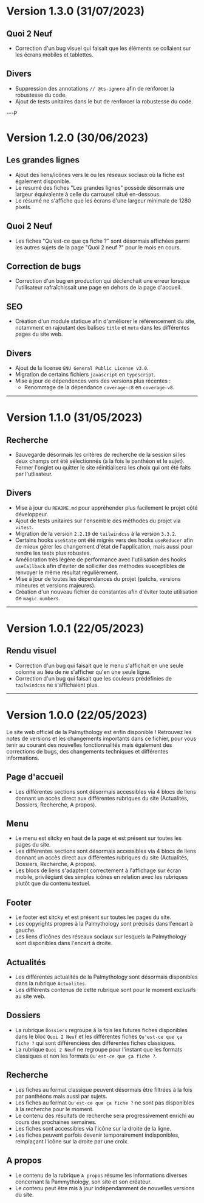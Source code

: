 # Version 1.3.0 (31/07/2023)

## Quoi 2 Neuf

- Correction d'un bug visuel qui faisait que les éléments se collaient sur les écrans mobiles et tablettes.

## Divers

- Suppression des annotations `// @ts-ignore` afin de renforcer la robustesse du code.
- Ajout de tests unitaires dans le but de renforcer la robustesse du code.

---P

# Version 1.2.0 (30/06/2023)

## Les grandes lignes

- Ajout des liens/icônes vers le ou les réseaux sociaux où la fiche est également disponible.
- Le resumé des fiches "Les grandes lignes" possède désormais une largeur équivalente à celle du carrousel situé en-dessous.
- Le résumé ne s'affiche que les écrans d'une largeur minimale de 1280 pixels.

## Quoi 2 Neuf

- Les fiches "Qu'est-ce que ça fiche ?" sont désormais affichées parmi les autres sujets de la page "Quoi 2 neuf ?" pour le mois en cours.

## Correction de bugs

- Correction d'un bug en production qui déclenchait une erreur lorsque l'utilisateur rafraîchissait une page en dehors de la page d'accueil.

## SEO

- Création d'un module statique afin d'améliorer le référencement du site, notamment en rajoutant des balises `title` et `meta` dans les différentes pages du site web.

## Divers

- Ajout de la license `GNU General Public License v3.0`.
- Migration de certains fichiers `javascript` en `typescript`.
- Mise à jour de dépendences vers des versions plus récentes :
  - Renommage de la dépendance `coverage-c8` en `coverage-v8`.

---

# Version 1.1.0 (31/05/2023)

## Recherche

- Sauvegarde désormais les critères de recherche de la session si les deux champs ont été sélectionnés (à la fois le panthéon et le sujet). Fermer l'onglet ou quitter le site réinitialisera les choix qui ont été faits par l'utlisateur.

## Divers

- Mise à jour du `README.md` pour appréhender plus facilement le projet côté développeur.
- Ajout de tests unitaires sur l'ensemble des méthodes du projet via `vitest`.
- Migration de la version `2.2.19` de `tailwindcss` à la version `3.3.2`.
- Certains hooks `useState` ont été migrés vers des hooks `useReducer` afin de mieux gérer les changement d'état de l'application, mais aussi pour rendre les tests plus robustes.
- Amélioration très légère de performance avec l'utilisation des hooks `useCallback` afin d'éviter de solliciter des méthodes susceptibles de renvoyer le même résultat régulièrement.
- Mise à jour de toutes les dépendances du projet (patchs, versions mineures et versions majeures).
- Création d'un nouveau fichier de constantes afin d'éviter toute utilisation de `magic numbers`.

---

# Version 1.0.1 (22/05/2023)

## Rendu visuel

- Correction d'un bug qui faisait que le menu s'affichait en une seule colonne au lieu de ne s'afficher qu'en une seule ligne.
- Correction d'un bug qui faisait que les couleurs prédéfinies de `tailwindcss` ne s'affichaient plus.

---

# Version 1.0.0 (22/05/2023)

Le site web officiel de la Palmythology est enfin disponible ! Retrouvez les notes de versions et les changements importants dans ce fichier, pour vous tenir au courant des nouvelles fonctionnalités mais également des corrections de bugs, des changements techniques et différentes informations.

## Page d'accueil

- Les différentes sections sont désormais accessibles via 4 blocs de liens donnant un accès direct aux différentes rubriques du site (Actualités, Dossiers, Recherche, A propos).

## Menu

- Le menu est sitcky en haut de la page et est présent sur toutes les pages du site.
- Les différentes sections sont désormais accessibles via 4 blocs de liens donnant un accès direct aux différentes rubriques du site (Actualités, Dossiers, Recherche, A propos).
- Les blocs de liens s'adaptent correctement à l'affichage sur écran mobile, privilégiant des simples icônes en relation avec les rubriques plutôt que du contenu textuel.

## Footer

- Le footer est sitcky et est présent sur toutes les pages du site.
- Les copyrights propres à la Palmythology sont précisés dans l'encart à gauche.
- Les liens d'icônes des réseaux sociaux sur lesquels la Palmythology sont disponibles dans l'encart à droite.

## Actualités

- Les différentes actualités de la Palmythology sont désormais disponibles dans la rubrique `Actualités`.
- Les différents contenus de cette rubrique sont pour le moment exclusifs au site web.

## Dossiers

- La rubrique `Dossiers` regroupe à la fois les futures fiches disponibles dans le bloc `Quoi 2 Neuf` et les différentes fiches `Qu'est-ce que ça fiche ?` qui sont différenciées des différentes fiches classiques.
- La rubrique `Quoi 2 Neuf` ne regroupe pour l'instant que les formats classiques et non les formats `Qu'est-ce que ça fiche ?`.

## Recherche

- Les fiches au format classique peuvent désormais être filtrées à la fois par panthéons mais aussi par sujets.
- Les fiches au format `Qu'est-ce que ça fiche ?` ne sont pas disponibles à la recherche pour le moment.
- Le contenu des résultats de recherche sera progressivement enrichi au cours des prochaines semaines.
- Les fiches sont accessibles via l'icône sur la droite de la ligne.
- Les fiches peuvent parfois devenir temporairement indisponibles, remplaçant l'icône sur la droite par une croix.

## A propos

- Le contenu de la rubrique `A propos` résume les informations diverses concernant la Pammythology, son site et son créateur.
- Le contenu peut être mis à jour indépendamment de nouvelles versions du site.
